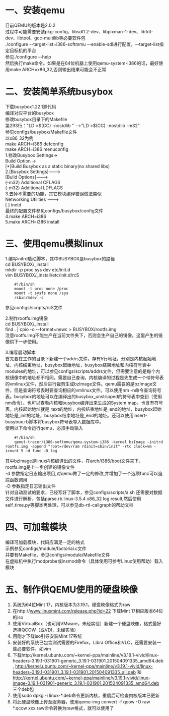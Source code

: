 一、安装qemu
=
目前QEMU的版本是2.0.2  
过程中可能需要安装pkg-config、libsdl1.2-dev、libpixman-1-dev、libfdt-dev、libtool、gcc-multilib等必要软件包  
./configure --target-list=i386-softmmu --enable-sdl进行配置，--target-list指定目标机的平台  
参见./configure --help  
然后执行make命令。如果是在64位机器上使用qemu-system-i386的话，最好使用make ARCH=x86_32,否则输出结果可能会不正常

二、安装简单系统busybox
=
下载busybox1.22.1源代码  
编译对应平台的busybox  
修改busybox目录下的Makefile  
第293行："LD =$(CC) -nostdlib " -->"LD =$(CC) -nostdlib -m32"  
参见configs/busybox/Makefile文件  
以x86_32为例  
make ARCH=i386 defconfig  
make ARCH=i386 menuconfig  
1.修改Busybox Settings->  
		Build Option ->   
			[*]Build Busybox as a static binary(no shared libs)  
2.[Busybox Settings]--->  
	[Build Options]--->  
		(-m32) Additional CFLAGS  
        (-m32) Additional LDFLAGS  
3.去掉不需要的功能，其它模块编译错误做法类似  
  Networking Utilities --->  
      [ ] inetd   
最终的配置文件参见configs/busybox/config文件  
4.make ARCH=i386  
5.make ARCH=i386 install

三、使用qemu模拟linux
=
1.编写initrd启动脚本，其中BUSYBOX是busybox的路径  
cd  BUSYBOX/_install  
mkdir -p proc sys dev etc/init.d  
vim BUSYBOX/_install/etc/init.d/rcS
```
	#!/bin/sh
	mount -t proc none /proc
	mount -t sysfs none /sys
	/sbin/mdev -s
```
参见configs/scripts/rcS文件  

2.制作rootfs.img镜像  
cd  BUSYBOX/_install  
find . | cpio -o --format=newc > BUSYBOX/rootfs.img  
注意rootfs.img不能生产在当前文件夹下，否则会生产自己的镜像。这里产生的镜像供下一步使用。
               
3.编写启动脚本  
首先要在工作的目录下新建一个addrs文件，存有5行地址，分别是内核起始地址，内核结束地址，busybox起始地址，busybox结束地址和内核符号表中modules的地址，可以参见configs/scripts/addrs文件，但需要注意的是每个内核镜像中的地址都不相同，需要自己查询。内核编译的过程是先生成一个带符号表的vmlinux文件，然后进行裁剪生成bzImage文件。qemu需要的是bzImage文件，但是查询符号表时要查询相应的vmlinux文件。可以使用nm -n命令查询符号表。busybox的地址可以在编译出的busybox_unstripped的符号表中查到（使用nm命令）。也可以查看内核和busybox编译出来生成的System.map，也含有符号表。内核起始地址就是_text的地址，内核结束地址是_end的地址，busybox起始地址是_init的地址，busybox结束地址是_end的地址。还可以使用insert-busybox.rb脚本将busybox符号表导入数据库中。  
使用以下命令运行qemu，必须手动输入
``` 
	#!/bin/sh
	qemut-tracer/i386-softmmu/qemu-system-i386 -kernel bzImage -initrd rootfs.img -append "root=/dev/ram rdinit=sbin/init" -rtc clock=vm -icount 5 –d func –D log
``` 
其中bzImage是linux内核编译出的文件，在arch/i386/boot文件夹下，rootfs.img是上一步创建的镜像文件  
-d 参数指定日志输出项目,对qemu做了一定的修改,并增加了一个选项func可以追踪函数调用  
-D 参数指定日志输出文件  
针对自动测试的要求，已经写好了脚本，参见configs/scripts/a.sh
还需要对数据文件进行解析，包括parse.rb linux-3.5.4 x86_32 log result,然后使用self_time.py等脚本再处理，可以参见db-rtl-callgraph的帮助文档 

四、可加载模块
=
编译可加载模块，代码应满足一定的格式  
示例参见configs/module/factorial.c文件  
并要有Makefile，参见configs/module/Makefile文件   
在虚拟机中执行modprobe或insmod命令（具体使用可参考Linux使用帮助）载入模块

五、制作供QEMU使用的硬盘映像
=
1. 系统为64位Mint 17，内核版本为3.19.1，硬盘映像格式为raw  
2. 在http://www.linuxmint.com/release.php?id=22 下载Mint 17相应版本64位的iso  
3. 使用VirtualBox（也可用VMware，未经实验）新建一个硬盘映像，格式最好选择QCOW（或VDI，未经实验）  
4. 用刚才下载iso引导安装Mint 17系统  
5. 安装好的系统已包含测试需要的Firefox，Libra Office和VLC，还需要安装一些必要软件，如vim  
6. 下载http://kernel.ubuntu.com/~kernel-ppa/mainline/v3.19.1-vivid/linux-headers-3.19.1-031901-generic_3.19.1-031901.201504091335_amd64.deb , http://kernel.ubuntu.com/~kernel-ppa/mainline/v3.19.1-vivid/linux-headers-3.19.1-031901_3.19.1-031901.201504091335_all.deb 和 http://kernel.ubuntu.com/~kernel-ppa/mainline/v3.19.1-vivid/linux-image-3.19.1-031901-generic_3.19.1-031901.201504091335_amd64.deb 三个deb包  
7. 使用sudo dpkg -i linux-*.deb命令更新内核，重启后可检查内核版本已更新  
8. 将此硬盘映像上传至服务器，使用qemu-img convert -f qcow -O raw *.qcow xxx.raw命令转换为raw格式，就可以使用了
